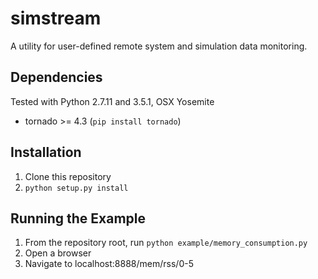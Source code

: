 # simstream
A utility for user-defined remote system and simulation data monitoring.

## Dependencies
Tested with Python 2.7.11 and 3.5.1, OSX Yosemite
* tornado >= 4.3 (`pip install tornado`)

## Installation
1. Clone this repository
2. `python setup.py install`

## Running the Example
1. From the repository root, run `python example/memory_consumption.py`
2. Open a browser
3. Navigate to localhost:8888/mem/rss/0-5
